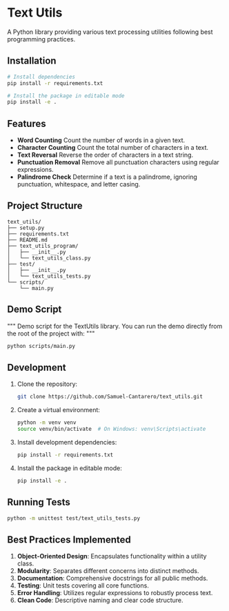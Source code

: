 # Text Utils

A Python library providing various text processing utilities following best programming practices.

## Installation

```bash
# Install dependencies
pip install -r requirements.txt

# Install the package in editable mode
pip install -e .
```

## Features

* **Word Counting**
  Count the number of words in a given text.
* **Character Counting**
  Count the total number of characters in a text.
* **Text Reversal**
  Reverse the order of characters in a text string.
* **Punctuation Removal**
  Remove all punctuation characters using regular expressions.
* **Palindrome Check**
  Determine if a text is a palindrome, ignoring punctuation, whitespace, and letter casing.

## Project Structure

```
text_utils/
├── setup.py
├── requirements.txt
├── README.md
├── text_utils_program/
│   ├── __init__.py
│   └── text_utils_class.py
├── test/
│   ├── __init__.py
│   └── text_utils_tests.py
└── scripts/
    └── main.py
```

## Demo Script

"""
Demo script for the TextUtils library.
You can run the demo directly from the root of the project with:
"""
```bash
python scripts/main.py
```

## Development

1. Clone the repository:

   ```bash
   git clone https://github.com/Samuel-Cantarero/text_utils.git
   ```
2. Create a virtual environment:

   ```bash
   python -m venv venv
   source venv/bin/activate  # On Windows: venv\Scripts\activate
   ```
3. Install development dependencies:

   ```bash
   pip install -r requirements.txt
   ```
4. Install the package in editable mode:

   ```bash
   pip install -e .
   ```

## Running Tests

```bash
python -m unittest test/text_utils_tests.py
```

## Best Practices Implemented

1. **Object-Oriented Design**: Encapsulates functionality within a utility class.
2. **Modularity**: Separates different concerns into distinct methods.
3. **Documentation**: Comprehensive docstrings for all public methods.
4. **Testing**: Unit tests covering all core functions.
5. **Error Handling**: Utilizes regular expressions to robustly process text.
6. **Clean Code**: Descriptive naming and clear code structure.


